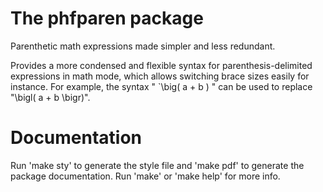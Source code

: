 # The phfparen package

Parenthetic math expressions made simpler and less redundant.

Provides a more condensed and flexible syntax for parenthesis-delimited
expressions in math mode, which allows switching brace sizes easily for
instance. For example, the syntax " `\big( a + b ) " can be used to replace
"\bigl( a + b \bigr)".


# Documentation

Run 'make sty' to generate the style file and 'make pdf' to generate the package
documentation. Run 'make' or 'make help' for more info.

